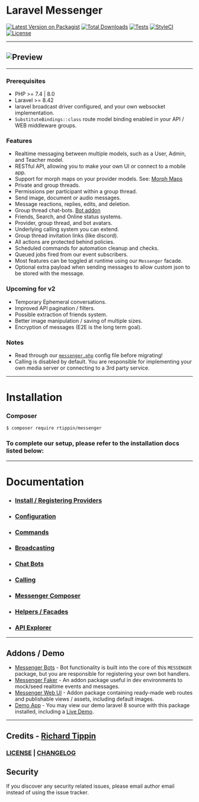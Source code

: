 # Laravel Messenger

[![Latest Version on Packagist][ico-version]][link-packagist]
[![Total Downloads][ico-downloads]][link-downloads]
[![Tests][ico-test]][link-test]
[![StyleCI][ico-styleci]][link-styleci]
[![License][ico-license]][link-license]

---
![Preview](https://raw.githubusercontent.com/RTippin/messenger/1.x/docs/images/image1.png?raw=true)
---

---

### Prerequisites
- PHP >= 7.4 | 8.0
- Laravel >= 8.42
- laravel broadcast driver configured, and your own websocket implementation.
- `SubstituteBindings::class` route model binding enabled in your API / WEB middleware groups.

### Features
- Realtime messaging between multiple models, such as a User, Admin, and Teacher model.
- RESTful API, allowing you to make your own UI or connect to a mobile app.
- Support for morph maps on your provider models. See: [Morph Maps][link-morph-maps]
- Private and group threads.
- Permissions per participant within a group thread.
- Send image, document or audio messages.
- Message reactions, replies, edits, and deletion.
- Group thread chat-bots. [Bot addon][link-messenger-bots]
- Friends, Search, and Online status systems.
- Provider, group thread, and bot avatars.
- Underlying calling system you can extend.
- Group thread invitation links (like discord).
- All actions are protected behind policies.
- Scheduled commands for automation cleanup and checks.
- Queued jobs fired from our event subscribers.
- Most features can be toggled at runtime using our `Messenger` facade.
- Optional extra payload when sending messages to allow custom json to be stored with the message.

### Upcoming for v2
- Temporary Ephemeral conversations.
- Improved API pagination / filters.
- Possible extraction of friends system.
- Better image manipulation / saving of multiple sizes.
- Encryption of messages (E2E is the long term goal).

### Notes
- Read through our [`messenger.php`][link-config] config file before migrating!
- Calling is disabled by default. You are responsible for implementing your own media server or connecting to a 3rd party service.

---

# Installation

### Composer

``` bash
$ composer require rtippin/messenger
```

### To complete our setup, please refer to the installation docs listed below:

---

# Documentation

- ### [Install / Registering Providers][link-installation]
- ### [Configuration][link-configuration]
- ### [Commands][link-commands]
- ### [Broadcasting][link-broadcasting]
- ### [Chat Bots][link-chat-bots]
- ### [Calling][link-calling]
- ### [Messenger Composer][link-messenger-composer]
- ### [Helpers / Facades][link-helpers]
- ### [API Explorer][link-api-explorer]

---

## Addons / Demo

- [Messenger Bots][link-messenger-bots] - Bot functionality is built into the core of this `MESSENGER` package, but you are responsible for registering your own bot handlers.
- [Messenger Faker][link-messenger-faker] - An addon package useful in dev environments to mock/seed realtime events and messages.
- [Messenger Web UI][link-messenger-ui] - Addon package containing ready-made web routes and publishable views / assets, including default images.
- [Demo App][link-demo-source] - You may view our demo laravel 8 source with this package installed, including a [Live Demo][link-live-demo].

---

## Credits - [Richard Tippin][link-author]

### [LICENSE][link-license] | [CHANGELOG][link-changelog]

## Security

If you discover any security related issues, please email author email instead of using the issue tracker.

[ico-version]: https://img.shields.io/packagist/v/rtippin/messenger.svg?style=plastic&cacheSeconds=3600
[ico-downloads]: https://img.shields.io/packagist/dt/rtippin/messenger.svg?style=plastic&cacheSeconds=3600
[ico-styleci]: https://styleci.io/repos/309521487/shield?style=plastic&cacheSeconds=3600
[ico-license]: https://img.shields.io/github/license/RTippin/messenger?style=plastic
[link-packagist]: https://packagist.org/packages/rtippin/messenger
[link-test]: https://github.com/RTippin/messenger/actions
[ico-test]: https://img.shields.io/github/workflow/status/rtippin/messenger/tests?style=plastic
[link-downloads]: https://packagist.org/packages/rtippin/messenger
[link-license]: https://packagist.org/packages/rtippin/messenger
[link-styleci]: https://styleci.io/repos/309521487
[link-author]: https://github.com/rtippin
[link-config]: https://github.com/RTippin/messenger/blob/1.x/config/messenger.php
[link-api-explorer]: https://tippindev.com/api-explorer
[link-morph-maps]: https://laravel.com/docs/8.x/eloquent-relationships#custom-polymorphic-types
[link-messenger-bots]: https://github.com/RTippin/messenger-bots
[link-messenger-faker]: https://github.com/RTippin/messenger-faker
[link-messenger-ui]: https://github.com/RTippin/messenger-ui
[link-demo-source]: https://github.com/RTippin/messenger-demo
[link-live-demo]: https://tippindev.com
[link-installation]: docs/Installation.md
[link-configuration]: docs/Configuration.md
[link-commands]: docs/Commands.md
[link-broadcasting]: docs/Broadcasting.md
[link-calling]: docs/Calling.md
[link-chat-bots]: docs/ChatBots.md
[link-helpers]: docs/Helpers.md
[link-messenger-composer]: docs/Composer.md
[link-changelog]: https://github.com/RTippin/messenger/blob/1.x/CHANGELOG.md
[link-license]: https://github.com/RTippin/messenger/blob/1.x/LICENSE.md